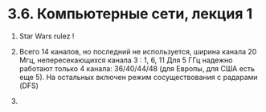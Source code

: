 # 3.6. Компьютерные сети, лекция 1

1. Star Wars rulez !

1. Всего 14 каналов, но последний не используется, ширина канала 20 Мгц, непересекающихся канала 3 : 1, 6, 11
Для 5 ГГц надежно работают только 4 канала: 36/40/44/48 (для Европы, для США есть еще 5). На остальных включен режим сосуществования с радарами (DFS)

1. 

